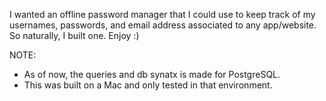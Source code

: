 I wanted an offline password manager that I could use to keep track of my usernames, passwords, and email address associated to any app/website. 
So naturally, I built one. 
Enjoy :)

NOTE:
* As of now, the queries and db synatx is made for PostgreSQL. 
* This was built on a Mac and only tested in that environment.

